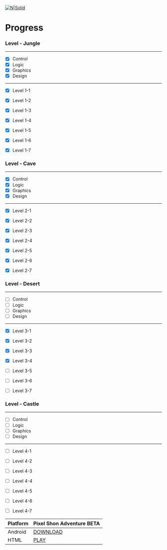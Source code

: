 [![N|Solid](http://tusonic.pl/pixel.png)](http://tusonic.pl)

# Progress
### Level - Jungle
___
- [x] Control
- [x] Logic
- [x] Graphics
- [x] Design
___
- [x] Level 1-1  
- [x] Level 1-2 
- [x] Level 1-3
- [x] Level 1-4 
- [x] Level 1-5
- [x] Level 1-6
- [x] Level 1-7


### Level - Cave
___
- [x] Control
- [x] Logic
- [x] Graphics
- [x] Design
___
- [x] Level 2-1  
- [x] Level 2-2 
- [x] Level 2-3
- [x] Level 2-4 
- [x] Level 2-5
- [x] Level 2-6
- [x] Level 2-7


### Level - Desert
___
- [ ] Control
- [ ] Logic
- [ ] Graphics
- [ ] Design
___
- [x] Level 3-1  
- [x] Level 3-2 
- [x] Level 3-3
- [x] Level 3-4 
- [ ] Level 3-5
- [ ] Level 3-6
- [ ] Level 3-7


### Level - Castle 
___
- [ ] Control
- [ ] Logic
- [ ] Graphics
- [ ] Design
___
- [ ] Level 4-1  
- [ ] Level 4-2 
- [ ] Level 4-3
- [ ] Level 4-4 
- [ ] Level 4-5
- [ ] Level 4-6
- [ ] Level 4-7


| Platform | Pixel Shon Adventure BETA |
| ------ | ------ |
| Android |[DOWNLOAD](https://play.google.com/store/apps/details?id=pl.tusonic.pixelshonadventure) |
| HTML | [PLAY](http://www.tusonic.pl/beta)|




